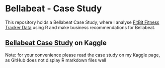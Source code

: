 # Bellabeat - Case Study 

This repository holds a Bellabeat Case Study, where I analyse [FitBit Fitness Tracker Data](https://www.kaggle.com/arashnic/fitbit) using R and make business recommendations for Bellabeat.

## [Bellabeat Case Study](https://www.kaggle.com/artemkovalenko/bellabeat-case-study-r) on Kaggle
Note: for your convenience please read the case study on my Kaggle page, as GitHub does not display R markdown files well

